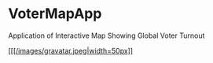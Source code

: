 # VoterMapApp
Application of Interactive Map Showing Global Voter Turnout

[[[[/images/gravatar.jpeg|width=50px]]](blog-link-here)
